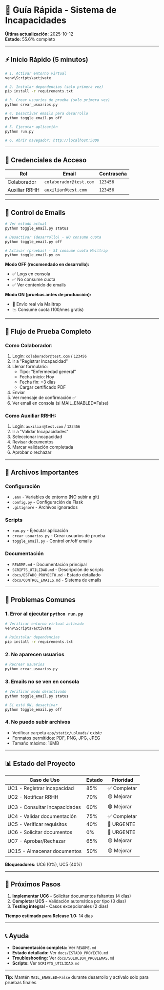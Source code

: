 # 🚀 Guía Rápida - Sistema de Incapacidades

**Última actualización:** 2025-10-12  
**Estado:** 55.6% completo

---

## ⚡ Inicio Rápido (5 minutos)

```bash
# 1. Activar entorno virtual
venv\Scripts\activate

# 2. Instalar dependencias (solo primera vez)
pip install -r requirements.txt

# 3. Crear usuarios de prueba (solo primera vez)
python crear_usuarios.py

# 4. Desactivar emails para desarrollo
python toggle_email.py off

# 5. Ejecutar aplicación
python run.py

# 6. Abrir navegador: http://localhost:5000
```

---

## 👤 Credenciales de Acceso

| Rol | Email | Contraseña |
|-----|-------|------------|
| Colaborador | `colaborador@test.com` | `123456` |
| Auxiliar RRHH | `auxiliar@test.com` | `123456` |

---

## 📧 Control de Emails

```bash
# Ver estado actual
python toggle_email.py status

# Desactivar (desarrollo) - NO consume cuota
python toggle_email.py off

# Activar (pruebas) - SÍ consume cuota Mailtrap
python toggle_email.py on
```

**Modo OFF (recomendado en desarrollo):**
- ✅ Logs en consola
- ✅ No consume cuota
- ✅ Ver contenido de emails

**Modo ON (pruebas antes de producción):**
- 📧 Envío real vía Mailtrap
- 📉 Consume cuota (100/mes gratis)

---

## 🧪 Flujo de Prueba Completo

### Como Colaborador:
1. Login: `colaborador@test.com` / `123456`
2. Ir a "Registrar Incapacidad"
3. Llenar formulario:
   - Tipo: "Enfermedad general"
   - Fecha inicio: Hoy
   - Fecha fin: +3 días
   - Cargar certificado PDF
4. Enviar
5. Ver mensaje de confirmación ✅
6. Ver email en consola (si MAIL_ENABLED=False)

### Como Auxiliar RRHH:
1. Login: `auxiliar@test.com` / `123456`
2. Ir a "Validar Incapacidades"
3. Seleccionar incapacidad
4. Revisar documentos
5. Marcar validación completada
6. Aprobar o rechazar

---

## 📂 Archivos Importantes

### Configuración
- `.env` - Variables de entorno (NO subir a git)
- `config.py` - Configuración de Flask
- `.gitignore` - Archivos ignorados

### Scripts
- `run.py` - Ejecutar aplicación
- `crear_usuarios.py` - Crear usuarios de prueba
- `toggle_email.py` - Control on/off emails

### Documentación
- `README.md` - Documentación principal
- `SCRIPTS_UTILIDAD.md` - Descripción de scripts
- `docs/ESTADO_PROYECTO.md` - Estado detallado
- `docs/CONTROL_EMAILS.md` - Sistema de emails

---

## 🐛 Problemas Comunes

### 1. Error al ejecutar `python run.py`
```bash
# Verificar entorno virtual activado
venv\Scripts\activate

# Reinstalar dependencias
pip install -r requirements.txt
```

### 2. No aparecen usuarios
```bash
# Recrear usuarios
python crear_usuarios.py
```

### 3. Emails no se ven en consola
```bash
# Verificar modo desactivado
python toggle_email.py status

# Si está ON, desactivar
python toggle_email.py off
```

### 4. No puedo subir archivos
- Verificar carpeta `app/static/uploads/` existe
- Formatos permitidos: PDF, PNG, JPG, JPEG
- Tamaño máximo: 16MB

---

## 📊 Estado del Proyecto

| Caso de Uso | Estado | Prioridad |
|-------------|--------|-----------|
| UC1 - Registrar incapacidad | 85% | ✅ Completar |
| UC2 - Notificar RRHH | 70% | 🟡 Mejorar |
| UC3 - Consultar incapacidades | 60% | 🟢 Mejorar |
| UC4 - Validar documentación | 75% | ✅ Completar |
| UC5 - Verificar requisitos | 40% | 🔴 URGENTE |
| UC6 - Solicitar documentos | 0% | 🔴 URGENTE |
| UC7 - Aprobar/Rechazar | 65% | 🟡 Mejorar |
| UC15 - Almacenar documentos | 50% | 🟡 Mejorar |

**Bloqueadores:** UC6 (0%), UC5 (40%)

---

## 🎯 Próximos Pasos

1. **Implementar UC6** - Solicitar documentos faltantes (4 días)
2. **Completar UC5** - Validación automática por tipo (3 días)
3. **Testing integral** - Casos excepcionales (2 días)

**Tiempo estimado para Release 1.0:** 14 días

---

## 📞 Ayuda

- **Documentación completa:** Ver `README.md`
- **Estado detallado:** Ver `docs/ESTADO_PROYECTO.md`
- **Troubleshooting:** Ver `docs/SOLUCION_PROBLEMAS.md`
- **Scripts:** Ver `SCRIPTS_UTILIDAD.md`

---

**Tip:** Mantén `MAIL_ENABLED=False` durante desarrollo y actívalo solo para pruebas finales.
